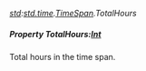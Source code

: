 _[std](../../modules/std/std-module.md):[std.time](../../modules/std/std-time.md).[TimeSpan](../../modules/std/std-time-timespan.md).TotalHours_
##### Property TotalHours:[Int](../../modules/wonkey/wonkey-types-int.md)
Total hours in the time span.
